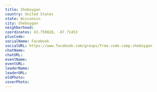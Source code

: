 ```yaml
---
title: Sheboygan
country: United States
state: Wisconsin
city: Sheboygan
neighborhood: 
coordinates: 43.750828, -87.71453
plusCode:
socialName: Facebook
socialURL: https://www.facebook.com/groups/free.code.camp.sheboygan
chatName:
chatURL:
eventName:
eventURL:
leaderName:
leaderURL:
oldPhoto: 
coverPhoto:
---
```

